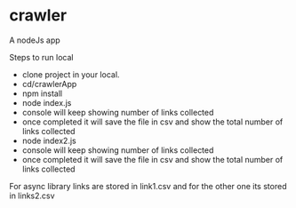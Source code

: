 # crawler
A nodeJs app

Steps to run local

- clone project in your local.<crawlerApp>
- cd/crawlerApp
- npm install
- node index.js <this is using async library>
- console will keep showing number of links collected
- once completed it will save the file in csv and show the total number of links collected
- node index2.js <this is not using any async library>
- console will keep showing number of links collected
- once completed it will save the file in csv and show the total number of links collected

For async library links are stored in link1.csv and for the other one
its stored in links2.csv